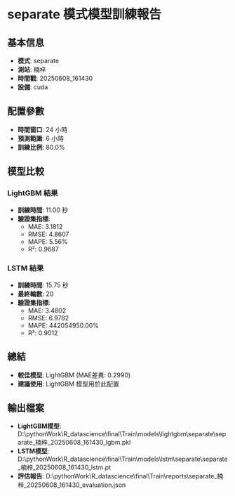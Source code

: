 
# separate 模式模型訓練報告

## 基本信息
- **模式**: separate
- **測站**: 楠梓
- **時間戳**: 20250608_161430
- **設備**: cuda

## 配置參數
- **時間窗口**: 24 小時
- **預測範圍**: 6 小時
- **訓練比例**: 80.0%

## 模型比較

### LightGBM 結果

- **訓練時間**: 11.00 秒
- **驗證集指標**:
  - MAE: 3.1812
  - RMSE: 4.8607
  - MAPE: 5.56%
  - R²: 0.9687

### LSTM 結果

- **訓練時間**: 15.75 秒
- **最終輪數**: 20
- **驗證集指標**:
  - MAE: 3.4802
  - RMSE: 6.9782
  - MAPE: 442054950.00%
  - R²: 0.9012

## 總結

- **較佳模型**: LightGBM (MAE差異: 0.2990)
- **建議使用**: LightGBM 模型用於此配置


## 輸出檔案
- **LightGBM模型**: D:\pythonWork\R_datascience\final\Train\models\lightgbm\separate\separate_楠梓_20250608_161430_lgbm.pkl
- **LSTM模型**: D:\pythonWork\R_datascience\final\Train\models\lstm\separate\separate_楠梓_20250608_161430_lstm.pt
- **評估報告**: D:\pythonWork\R_datascience\final\Train\reports\separate_楠梓_20250608_161430_evaluation.json
